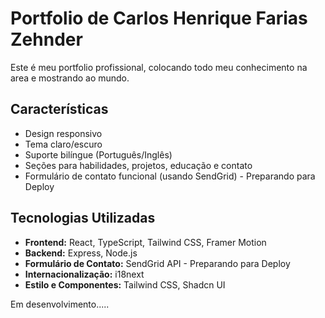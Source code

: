 # Portfolio de Carlos Henrique Farias Zehnder

Este é meu portfolio profissional, colocando todo meu conhecimento na area e mostrando ao mundo.

## Características

- Design responsivo
- Tema claro/escuro
- Suporte bilíngue (Português/Inglês)
- Seções para habilidades, projetos, educação e contato
- Formulário de contato funcional (usando SendGrid) - Preparando para Deploy

## Tecnologias Utilizadas

- **Frontend:** React, TypeScript, Tailwind CSS, Framer Motion
- **Backend:** Express, Node.js
- **Formulário de Contato:** SendGrid API - Preparando para Deploy
- **Internacionalização:** i18next
- **Estilo e Componentes:** Tailwind CSS, Shadcn UI


Em desenvolvimento.....
